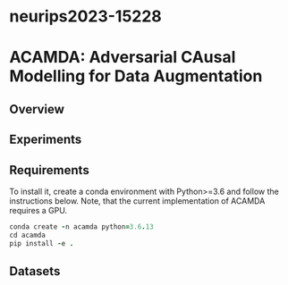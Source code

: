 # neurips2023-15228

# ACAMDA: Adversarial CAusal Modelling for Data Augmentation
## Overview
## Experiments
## Requirements
To install it, create a conda environment with Python>=3.6 and follow the instructions below. Note, that the current implementation of ACAMDA requires a GPU.
```ruby
conda create -n acamda python=3.6.13
cd acamda
pip install -e .
```
## Datasets
